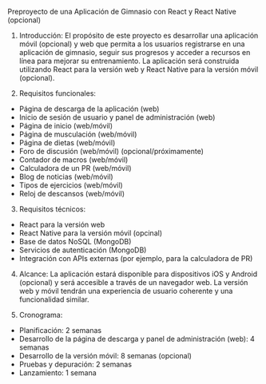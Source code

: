 
Preproyecto de una Aplicación de Gimnasio con React y React Native (opcional)

1.  Introducción: El propósito de este proyecto es desarrollar una aplicación móvil (opcional) y web que permita a los usuarios registrarse en una aplicación de gimnasio, seguir sus progresos y acceder a recursos en línea para mejorar su entrenamiento. La aplicación será construida utilizando React para la versión web y React Native para la versión móvil (opcional).
    
2.  Requisitos funcionales:
    
-   Página de descarga de la aplicación (web)
-   Inicio de sesión de usuario y panel de administración (web)
-   Página de inicio (web/móvil)
-   Página de musculación (web/móvil)
-   Página de dietas (web/móvil)
-   Foro de discusión (web/móvil) (opcional/próximamente)
-   Contador de macros (web/móvil)
-   Calculadora de un PR (web/móvil)
-   Blog de noticias (web/móvil)
-   Tipos de ejercicios (web/móvil)
-   Reloj de descansos (web/móvil)

3.  Requisitos técnicos:

-   React para la versión web
-   React Native para la versión móvil (opcinal)
-   Base de datos NoSQL (MongoDB)
-   Servicios de autenticación (MongoDB)
-   Integración con APIs externas (por ejemplo, para la calculadora de PR)

4.  Alcance: La aplicación estará disponible para dispositivos iOS y Android (opcional) y será accesible a través de un navegador web. La versión web y móvil tendrán una experiencia de usuario coherente y una funcionalidad similar.
    
5.  Cronograma:
    
-   Planificación: 2 semanas
-   Desarrollo de la página de descarga y panel de administración (web): 4 semanas
-   Desarrollo de la versión móvil: 8 semanas (opcional)
-   Pruebas y depuración: 2 semanas
-   Lanzamiento: 1 semana
